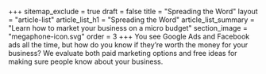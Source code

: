 +++
sitemap_exclude = true
draft = false
title = "Spreading the Word"
layout = "article-list"
article_list_h1 = "Spreading the Word"
article_list_summary = "Learn how to market your business on a micro budget"
section_image = "megaphone-icon.svg"
order = 3
+++
You see Google Ads and Facebook ads all the time, but how do you know if they’re worth the money for your business? We evaluate both paid marketing options and free ideas for making sure people know about your business.